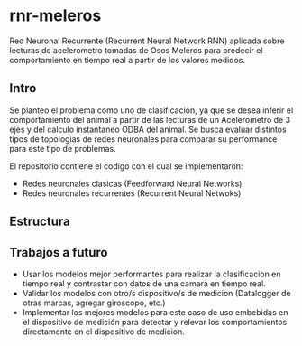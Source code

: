 # rnr-meleros

Red Neuronal Recurrente (Recurrent Neural Network RNN) aplicada sobre lecturas de acelerometro tomadas de Osos Meleros para predecir el comportamiento en tiempo real a partir de los valores medidos. 

## Intro

Se planteo el problema como uno de clasificación, ya que se desea inferir el comportamiento del animal a partir de las lecturas de un Acelerometro de 3 ejes y del calculo instantaneo ODBA del animal. Se busca evaluar distintos tipos de topologias de redes neuronales para comparar su performance para este tipo de problemas. 

El repositorio contiene el codigo con el cual se implementaron:

- Redes neuronales clasicas (Feedforward Neural Networks)
- Redes neuronales recurrentes (Recurrent Neural Netwoks)

## Estructura



## Trabajos a futuro

- Usar los modelos mejor performantes para realizar la clasificacion en tiempo real y contrastar con datos de una camara en tiempo real.
- Validar los modelos con otro/s dispositivo/s de medicion (Datalogger de otras marcas, agregar giroscopo, etc.)
- Implementar los mejores modelos para este caso de uso embebidas en el dispositivo de medición para detectar y relevar los comportamientos directamente en el dispositivo de medicion. 

